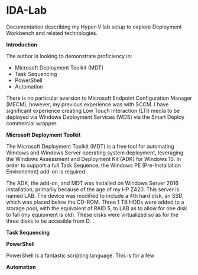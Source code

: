 # IDA-Lab
Documentation describing my Hyper-V lab setup to explore Deployment Workbench and related technologies.

**Introduction**

The author is looking to demonstrate proficiency in:
  - Microsoft Deployment Toolkit (MDT)
  - Task Sequencing 
  - PowerShell
  - Automation
  
There is no particular aversion to Microsoft Endpoint Configuration Manager (MECM), however, my previous experience was with SCCM. I have significant experience creating Low Touch Interaction (LTI) media to be deployed via Windows Deployment Services (WDS) via the Smart Deploy commercial wrapper.
  
**Microsoft Deployment Toolkit**

The Microsoft Deployment Toolkit (MDT) is a free tool for automating Windows and Windows Server operating system deployment, leveraging the Windows Assessment and Deployment Kit (ADK) for Windows 10. In order to support a full Task Sequence, the  Windows PE (Pre-Installation Environemnt) add-on is required.

The ADK, the add-on, and MDT was installed on Windows Server 2016 installation, primarily because of the age of my HP Z420. This server is named LAB. The device was modified to include a 4th hard disk, an SSD, which was placed below the CD-ROM. Three 1 TB HDDs were added to a storage pool, with the equivalent of RAID 5, to LAB as to allow for one disk to fail (my equipment is old). These disks were virtualized so as for the three disks to be accesible from D: .  

**Task Sequencing**

**PowerShell** 

PowerShell is a fantastic scripting language. This is for a few 

**Automation**
